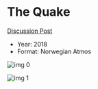 # The Quake

[Discussion Post](https://www.avsforum.com/threads/bass-eq-for-filtered-movies.2995212/post-57663652)

* Year: 2018
* Format: Norwegian Atmos

![img 0](https://i.imgur.com/gcTQa6t.jpg)

![img 1](https://i.imgur.com/rDnlZhB.jpg)

